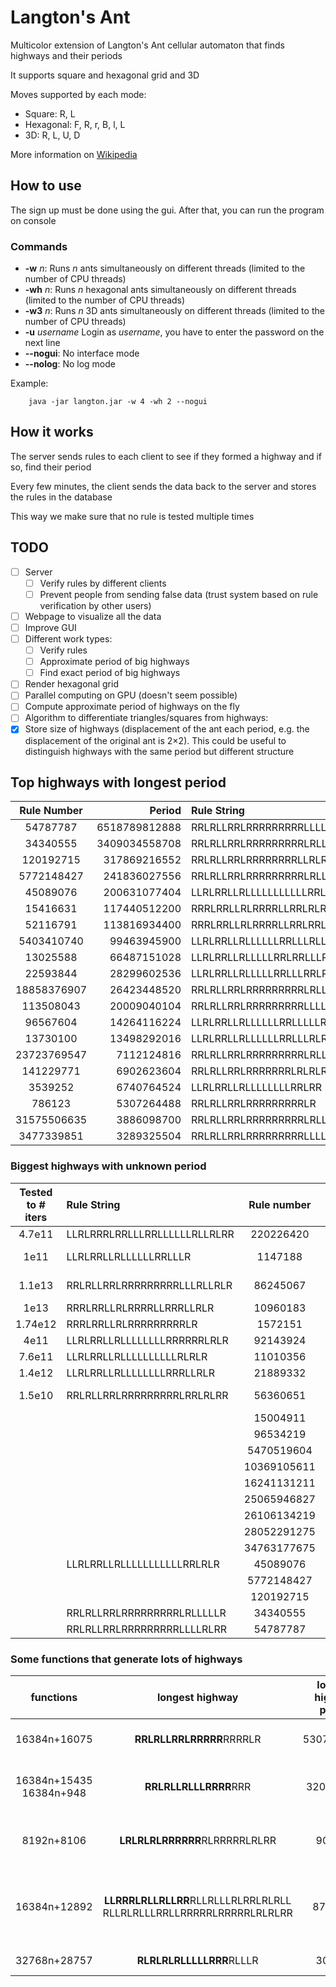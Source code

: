 # Langton's Ant 
Multicolor extension of Langton's Ant cellular automaton that finds highways and their periods

It supports square and hexagonal grid and 3D

Moves supported by each mode:

- Square: R, L
- Hexagonal: F, R, r, B, l, L
- 3D: R, L, U, D

More information on [Wikipedia](https://en.wikipedia.org/wiki/Langton%27s_ant#Extension_to_multiple_colors)

## How to use

The sign up must be done using the gui. After that, you can run the program on console

### Commands

- **-w** *n*:    Runs *n* ants simultaneously on different threads (limited to the number of CPU threads)
- **-wh** *n*:    Runs *n* hexagonal ants simultaneously on different threads (limited to the number of CPU threads)
- **-w3** *n*:    Runs *n* 3D ants simultaneously on different threads (limited to the number of CPU threads)
- **-u** *username* Login as *username*, you have to enter the password on the next line
- **--nogui**:   No interface mode
- **--nolog**:   No log mode

Example:

```console
	java -jar langton.jar -w 4 -wh 2 --nogui 
```

## How it works

The server sends rules to each client to see if they formed a highway and if so, find their period

Every few minutes, the client sends the data back to the server and stores the rules in the database

This way we make sure that no rule is tested multiple times

## TODO
- [ ] Server
  - [ ] Verify rules by different clients
  - [ ] Prevent people from sending false data (trust system based on rule verification by other users)
- [ ] Webpage to visualize all the data
- [ ] Improve GUI
- [ ] Different work types:
  - [ ] Verify rules 
  - [ ] Approximate period of big highways
  - [ ] Find exact period of big highways
- [ ] Render hexagonal grid
- [ ] Parallel computing on GPU (doesn't seem possible)
- [ ] Compute approximate period of highways on the fly
- [ ] Algorithm to differentiate triangles/squares from highways:
- [x] Store size of highways (displacement of the ant each period, e.g. the displacement of the original ant is 2×2). This could be useful to distinguish highways with the same period but different structure

## Top highways with longest period

|Rule Number|Period|Rule String|
|:-:|-:|:-|  
|54787787             	 |6518789812888   	 |RRLRLLRRLRRRRRRRRRLLLLRLRR                                      |
|34340555             	 |3409034558708   	 |RRLRLLRRLRRRRRRRRRLRLLLLLR                                      |
|120192715            	 |317869216552    	 |RRLRLLRRLRRRRRRRRLLRLRLLRRR                                     |
|5772148427           	 |241836027556    	 |RRLRLLRRLRRRRRRRRRLRLLLLLLLRRLRLR                               |
|45089076             	 |200631077404    	 |LLRLRRLLRLLLLLLLLLLLRRLRLR                                      |
|15416631             	 |117440512200    	 |RRRLRRLLRLRRRRLLRRLRLRRR                                        |
|52116791             	 |113816934400    	 |RRRLRRLLRLRRRRLLRRLRRLLLRR                                      |
|5403410740           	 |99463945900     	 |LLRLRRLLRLLLLLLRRLLLRLLLLRLLLLRLR                               |
|13025588             	 |66487151028     	 |LLRLRRLLRLLLLLRRLRRLLLRR                                        |
|22593844             	 |28299602536     	 |LLRLRRLLRLLLLLRRLLLRRLRLR                                       |
|18858376907          	 |26423448520     	 |RRLRLLRRLRRRRRRRRRLRLLLLLLRLLRRLLLR                             |
|113508043            	 |20009040104     	 |RRLRLLRRLRRRRRRRRRLLLLRRLRR                                     |
|96567604             	 |14264116224     	 |LLRLRRLLRLLLLLLRRLLLLLRRRLR                                     |
|13730100             	 |13498292016     	 |LLRLRRLLRLLLLLLRRLLLRLRR                                        |
|23723769547          	 |7112124816      	 |RRLRLLRRLRRRRRRRRRLRLLLLLRRLLLLRRLR                             |
|141229771            	 |6902623604      	 |RRLRLLRRLRRRRRRRLRLRLRRLLLLR                                    |
|3539252              	 |6740764524      	 |LLRLRRLLRLLLLLLLLRRLRR                                          |
|786123               	 |5307264488      	 |RRLRLLRRLRRRRRRRRRLR                                            |
|31575506635          	 |3886098700      	 |RRLRLLRRLRRRRRRRRRLRLLLLLRLRRLRLRRR                             |
|3477339851           	 |3289325504      	 |RRLRLLRRLRRRRRRRRRLLLLRLRRRRLLRR                                |
                                 

### Biggest highways with unknown period
| Tested to # iters	|	Rule String					|	Rule number		|	Highway size	|	Estimated period	|	Real period		|	Rel. Error	|
|:-:|:-|:-:|:-:|:-:|:-:|:-:|
|	4.7e11			|	LLRLRRRLRRLLLRRLLLLLLRLLRLRR|	220226420   	|	> 2^500		??	|	3e154				|					|				|
| 	1e11		  	| 	LLRLRRLLRLLLLLLRRLLLR 		|	1147188			|   >= 133671045600	|	>=1.104122836656e15	|					|				|
|	1.1e13			|	RRLRLLRRLRRRRRRRRRLLLRLLRLR	|	86245067		|	>= 4707316320	|	>=4.18492189e13 	|					| 				|
|	1e13			|	RRRLRRLLRLRRRRLLRRRLLRLR	|	10960183		|	2^42*3 ??		|	3.77616273e16 ??	|					|				|
|	1.74e12			|	RRRLRRLLRLRRRRRRRRRLR		|	1572151			|	2^40*3 ??		|	5.64742157e15 ??	|					|				|
|	4e11			|	LLRLRRLLRLLLLLLLLRRRRRRLRLR	|	92143924		|	>= 886624056	|	>=5.730524292850e12	|					|				|
|	7.6e11   		|	LLRLRRLLRLLLLLLLLLLRLRLR 	| 	11010356		| 	>= 146880		|						|					|				|
|	1.4e12			|	LLRLRRLLRLLLLLLLLRRRLLRLR	|	21889332		|	>= 1573560		|						|					|				|
|	1.5e10			|	RRLRLLRRLRRRRRRRRRLRRLRLRR	|	56360651		|	>= 2364582528	|						|					|				|
|					|								|	15004911		|					|						|					|				|
|					|								|	96534219		|					|						|					|				|
|					|								|	5470519604		|					|						|					|				|
|					|								|	10369105611		|					|						|					|				|
|					|								|	16241131211		|	>= 65597220		|						|					|				|
|					|								|	25065946827		|					|						|					|				|
|					|								|	26106134219		|					|						|					|				|
|					|								|	28052291275		|					|						|					|				|
|					|								|	34763177675		|					|						|					|				|
|					|	LLRLRRLLRLLLLLLLLLLLRRLRLR	|	45089076		|	31460520		|	202740399826		|	200631077404	|	1.05%		|
|					|								|	5772148427		|	28301520		|	242294338124		|	241836027556	|	0.189%		|
|					|								|	120192715		|	34543080		|	318476375254		|	317869216552	|	0.191%		|
|					|	RRLRLLRRLRRRRRRRRRLRLLLLLR	|	34340555   		|	478474920		|	3406262955480 		|	3409034558708	|	0.081%		|
|					|	RRLRLLRRLRRRRRRRRRLLLLRLRR	|	54787787		|	777109320		|	6524244609340		|	6518789812888	|	0.083%		|

### Some functions that generate lots of highways

|functions| longest highway | longest highway period | % form highways | info |
|:-:|:-:|:-:|:-:|:-:|
|16384n+16075		| **RRLRLLRRLRRRRR**RRRRLR| 5307264488	| 28.1% | biggest highway found |
|16384n+15435<br>16384n+948		|**RRLRLLRLLLRRRR**RRR|	320374420 | 10.7% | periods of around 1m |
|8192n+8106		|	**LRLRLRLRRRRRR**RLRRRRRLRLRR | 907904  | 94.9% | periods vary from 3k to 27k |
|16384n+12892	| **LLRRRLRLLRLLRR**RLLRLLLRLRRLRLRLL RLLRLRLLLRRLLRRRRRLRRRRRLRLRLRR| 8797680 | 44.6%	|	got the rule from [vmainen](https://www.reddit.com/r/cellular_automata/comments/9mfthz/langtons_ant_exhibiting_a_distinct_highwaypattern/). Periods around 5k |
|32768n+28757		|	**RLRLRLRLLLLLRRR**RLLLR | 300078 |24.1% | 20k - 300k |